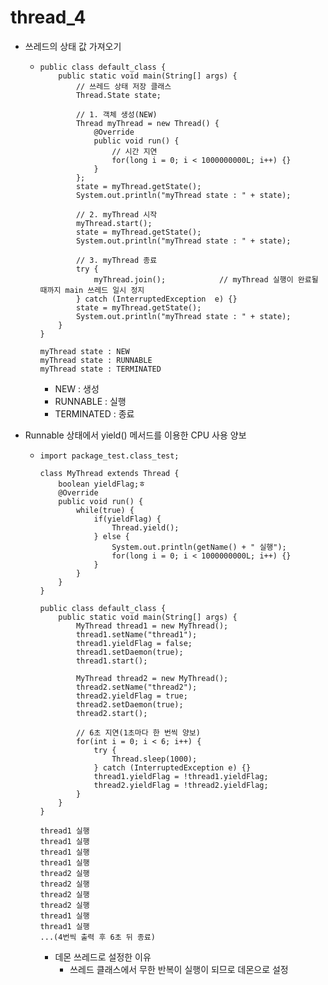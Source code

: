 # thread_4

- 쓰레드의 상태 값 가져오기

  - ```
    public class default_class {
        public static void main(String[] args) {
            // 쓰레드 상태 저장 클래스
            Thread.State state;
    
            // 1. 객체 생성(NEW)
            Thread myThread = new Thread() {
                @Override
                public void run() {
                    // 시간 지연
                    for(long i = 0; i < 1000000000L; i++) {}
                }
            };
            state = myThread.getState();
            System.out.println("myThread state : " + state);
    
            // 2. myThread 시작
            myThread.start();
            state = myThread.getState();
            System.out.println("myThread state : " + state);
    
            // 3. myThread 종료
            try {
                myThread.join();			// myThread 실행이 완료될 때까지 main 쓰레드 일시 정지
            } catch (InterruptedException  e) {}
            state = myThread.getState();
            System.out.println("myThread state : " + state);
        }
    }
    ```

    ```
    myThread state : NEW
    myThread state : RUNNABLE
    myThread state : TERMINATED
    ```

    - NEW : 생성
    - RUNNABLE : 실행
    - TERMINATED : 종료

- Runnable 상태에서 yield() 메서드를 이용한 CPU 사용 양보

  - ```
    import package_test.class_test;
    
    class MyThread extends Thread {
        boolean yieldFlag;ㅎ
        @Override
        public void run() {
            while(true) {
                if(yieldFlag) {
                    Thread.yield();
                } else {
                    System.out.println(getName() + " 실행");
                    for(long i = 0; i < 1000000000L; i++) {}
                }
            }
        }
    }
    
    public class default_class {
        public static void main(String[] args) {
            MyThread thread1 = new MyThread();
            thread1.setName("thread1");
            thread1.yieldFlag = false;
            thread1.setDaemon(true);
            thread1.start();
    
            MyThread thread2 = new MyThread();
            thread2.setName("thread2");
            thread2.yieldFlag = true;
            thread2.setDaemon(true);
            thread2.start();
    
            // 6초 지연(1초마다 한 번씩 양보)
            for(int i = 0; i < 6; i++) {
                try {
                    Thread.sleep(1000);
                } catch (InterruptedException e) {}
                thread1.yieldFlag = !thread1.yieldFlag;
                thread2.yieldFlag = !thread2.yieldFlag;
            }
        }
    }
    ```

    ```
    thread1 실행
    thread1 실행
    thread1 실행
    thread1 실행
    thread2 실행
    thread2 실행
    thread2 실행
    thread2 실행
    thread1 실행
    thread1 실행
    ...(4번씩 출력 후 6초 뒤 종료)
    ```

    - 데몬 쓰레드로 설정한 이유
      - 쓰레드 클래스에서 무한 반복이 실행이 되므로 데몬으로 설정


